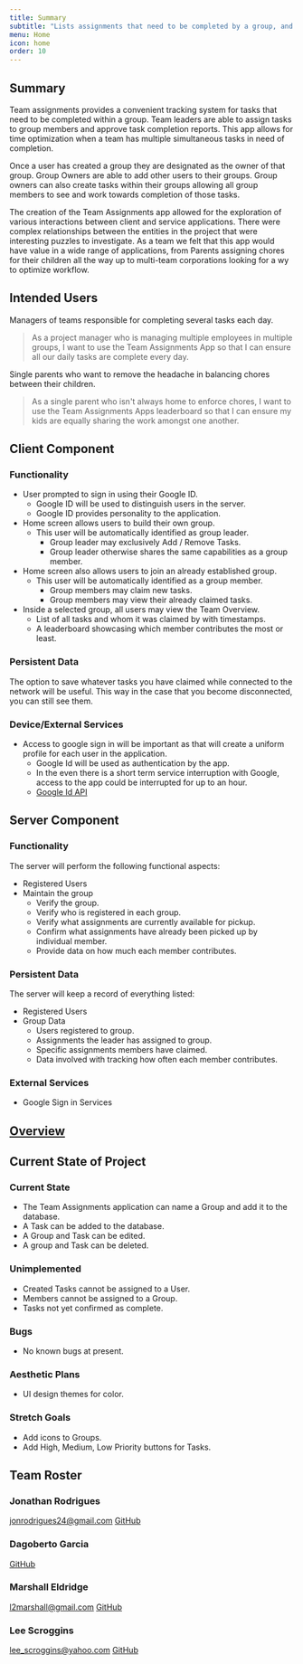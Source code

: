```yaml
---
title: Summary
subtitle: "Lists assignments that need to be completed by a group, and allows members to claim them"
menu: Home
icon: home
order: 10
---
```


## Summary

Team assignments provides a convenient tracking system for tasks that need to be completed within a group. Team leaders are able to assign tasks to group members and approve task completion reports. This app allows for time optimization when a team has multiple simultaneous tasks in need of completion.

Once a user has created a group they are designated as the owner of that group. Group Owners are able to add other users to their groups. Group owners can also create tasks within their groups allowing all group members to see and work towards completion of those tasks.

The creation of the Team Assignments app allowed for the exploration of various interactions between client and service applications. There were complex relationships between the entities in the project that were interesting puzzles to investigate. As a team we felt that this app would have value in a wide range of applications, from Parents assigning chores for their children all the way up to multi-team corporations looking for a wy to optimize workflow.

## Intended Users
 Managers of teams responsible for completing several tasks each day.
> As a project manager who is managing multiple employees in multiple groups, I want to use the Team Assignments App so that I can ensure all our daily tasks are complete every day.

 Single parents who want to remove the headache in balancing chores between their children. 
> As a single parent who isn't always home to enforce chores, I want to use the Team Assignments Apps leaderboard so that I can ensure my kids are equally sharing the work amongst one another.

## Client Component

### Functionality


* User prompted to sign in using their Google ID.
  * Google ID will be used to distinguish users in the server. 
  * Google ID provides personality to the application. 
* Home screen allows users to build their own group. 
  * This user will be automatically identified as group leader. 
    * Group leader may exclusively Add / Remove Tasks.
    * Group leader otherwise shares the same capabilities as a group member. 
* Home screen also allows users to join an already established group. 
  * This user will be automatically identified as a group member. 
    * Group members may claim new tasks. 
    * Group members may view their already claimed tasks. 
* Inside a selected group, all users may view the Team Overview. 
  * List of all tasks and whom it was claimed by with timestamps. 
  * A leaderboard showcasing which member contributes the most or least.

### Persistent Data

The option to save whatever tasks you have claimed while connected to the network will be useful. This way in the case that you become disconnected, you can still see them. 
    
### Device/External Services

* Access to google sign in will be important as that will create a uniform profile for each user in the application.
  * Google Id will be used as authentication by the app.
  * In the even there is a short term service interruption with Google, access to the app could be interrupted for up to an hour.  
  * [Google Id API](https://developers.google.com/identity/sign-in/web/sign-in)
    
## Server Component

### Functionality

The server will perform the following functional aspects: 
* Registered Users
* Maintain the group
    * Verify the group. 
    * Verify who is registered in each group.
    * Verify what assignments are currently available for pickup. 
    * Confirm what assignments have already been picked up by individual member. 
    * Provide data on how much each member contributes.

### Persistent Data

The server will keep a record of everything listed:
* Registered Users
* Group Data
    * Users registered to group.
    * Assignments the leader has assigned to group.
    * Specific assignments members have claimed.
    * Data involved with tracking how often each member contributes.


### External Services
* Google Sign in Services

## [Overview](pdf/PDFOverview.pdf)


## Current State of Project

### Current State
* The Team Assignments application can name a Group and add it to the database.
* A Task can be added to the database.
* A Group and Task can be edited.
* A group and Task can be deleted.

### Unimplemented
* Created Tasks cannot be assigned to a User.
* Members cannot be assigned to a Group.
* Tasks not yet confirmed as complete.

### Bugs
* No known bugs at present.

### Aesthetic Plans
* UI design themes for color.

### Stretch Goals
* Add icons to Groups.
* Add High, Medium, Low Priority buttons for Tasks.

## Team Roster

### Jonathan Rodrigues
jonrodrigues24@gmail.com
[GitHub](https://jonrodrigues24.github.io/)

### Dagoberto Garcia
[GitHub](https://github.com/wyldus)

### Marshall Eldridge
l2marshall@gmail.com
[GitHub](https://github.com/marshalleldridge)

### Lee Scroggins
lee_scroggins@yahoo.com
[GitHub](https://github.com/lee-scroggins) 